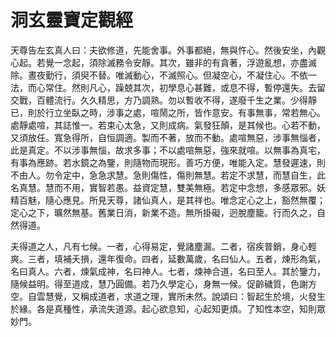 # 洞玄靈寶定觀經

天尊告左玄真人曰：夫欲修道，先能舍事。外事都絕，無與忤心。然後安坐，內觀心起。若覺一念起，須除滅務令安靜。其次，雖非的有貪著，浮遊亂想，亦盡滅除。晝夜勤行，須臾不替。唯滅動心，不滅照心。但凝空心，不凝住心。不依一法，而心常住。然則凡心，躁兢其次，初學息心甚難，或息不得，暫停還失。去留交戰，百體流行。久久精思，方乃調熟。勿以暫收不得，遂廢千生之業。少得靜已，則於行立坐臥之時，涉事之處，喧鬧之所，皆作意安。有事無事，常若無心。處靜處喧，其誌惟一。若束心太急，又則成病。氣發狂顛，是其候也。心若不動，又須放任。寬急得所，自恒調適。製而不著，放而不動。處喧無惡，涉事無惱者，此是真定。不以涉事無惱，故求多事；不以處喧無惡，強來就喧。以無事為真宅，有事為應跡。若水鏡之為鑒，則隨物而現形。善巧方便，唯能入定。慧發遲速，則不由人。勿令定中，急急求慧。急則傷性，傷則無慧。若定不求慧，而慧自生，此名真慧。慧而不用，實智若愚。益資定慧，雙美無極。若定中念想，多感眾邪。妖精百魅，隨心應見。所見天尊，諸仙真人，是其祥也。唯念定心之上，豁然無覆；定心之下，曠然無基。舊業日消，新業不造。無所掛礙，迥脫塵籠。行而久之，自然得道。

夫得道之人，凡有七候。一者，心得易定，覺諸塵漏。二者，宿疾普銷，身心輕爽。三者，填補夭損，還年復命。四者，延數萬歲，名曰仙人。五者，煉形為氣，名曰真人。六者，煉氣成神，名曰神人。七者，煉神合道，名曰至人。其於鑒力，隨候益明。得至道成，慧乃圓備。若乃久學定心，身無一候。促齡穢質，色謝方空。自雲慧覺，又稱成道者，求道之理，實所未然。說頌曰：智起生於境，火發生於緣。各是真種性，承流失道源。起心欲息知，心起知更煩。了知性本空，知則眾妙門。
